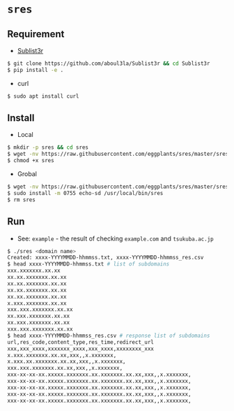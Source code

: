 # `sres`

## Requirement

- [Sublist3r](https://github.com/aboul3la/Sublist3r)

```bash
$ git clone https://github.com/aboul3la/Sublist3r && cd Sublist3r
$ pip install -e .
```

- curl

```bash
$ sudo apt install curl
```

## Install

- Local

```bash
$ mkdir -p sres && cd sres
$ wget -nv https://raw.githubusercontent.com/eggplants/sres/master/sres
$ chmod +x sres
```

- Grobal

```bash
$ wget -nv https://raw.githubusercontent.com/eggplants/sres/master/sres
$ sudo install -m 0755 echo-sd /usr/local/bin/sres
$ rm sres
```

## Run

- See: `example` - the result of checking `example.com` and `tsukuba.ac.jp`

```bash
$ ./sres <domain name>
Created: xxxx-YYYYMMDD-hhmmss.txt, xxxx-YYYYMMDD-hhmmss_res.csv
$ head xxxx-YYYYMMDD-hhmmss.txt # list of subdomains
xxx.xxxxxxx.xx.xx
xx.xx.xxxxxxx.xx.xx
xx.xx.xxxxxxx.xx.xx
xx.xx.xxxxxxx.xx.xx
xx.xx.xxxxxxx.xx.xx
x.xxx.xxxxxxx.xx.xx
xxx.xxx.xxxxxxx.xx.xx
xx.xxx.xxxxxxx.xx.xx
xx.xxx.xxxxxxx.xx.xx
xxx.xxx.xxxxxxx.xx.xx
$ head xxxx-YYYYMMDD-hhmmss_res.csv # response list of subdomains
url,res_code,content_type,res_time,redirect_url
xxx,xxx_xxxx,xxxxxxx_xxxx,xxx_xxxx,xxxxxxxx_xxx
x.xxx.xxxxxxx.xx.xx,xxx,,x.xxxxxxx,
x.xxx.xx.xxxxxxx.xx.xx,xxx,,x.xxxxxxx,
xxx.xxx.xxxxxxx.xx.xx,xxx,,x.xxxxxxx,
xxx-xx-xx-xx.xxxxx.xxxxxxx.xx.xxxxxxx.xx.xx,xxx,,x.xxxxxxx,
xxx-xx-xx-xx.xxxxx.xxxxxxx.xx.xxxxxxx.xx.xx,xxx,,x.xxxxxxx,
xxx-xx-xx-xx.xxxxx.xxxxxxx.xx.xxxxxxx.xx.xx,xxx,,x.xxxxxxx,
xxx-xx-xx-xx.xxxxx.xxxxxxx.xx.xxxxxxx.xx.xx,xxx,,x.xxxxxxx,
xxx-xx-xx-xx.xxxxx.xxxxxxx.xx.xxxxxxx.xx.xx,xxx,,x.xxxxxxx,
```
